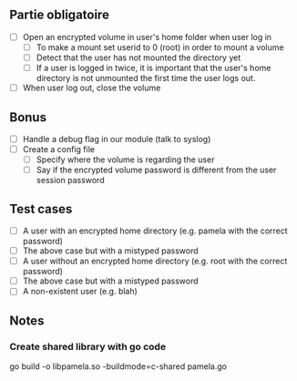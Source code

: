 ## Partie obligatoire

- [ ] Open an encrypted volume in user's home folder when user log in
	- [ ] To make a mount set userid to 0 (root) in order to mount a volume
	- [ ] Detect that the user has not mounted the directory yet
	- [ ] If a user is logged in twice, it is important that the user's home directory is not unmounted the first time the user logs out.
- [ ] When user log out, close the volume

## Bonus

- [ ] Handle a debug flag in our module (talk to syslog)
- [ ] Create a config file
	- [ ] Specify where the volume is regarding the user
	- [ ] Say if the encrypted volume password is different from the user session password

## Test cases

- [ ] A user with an encrypted home directory (e.g. pamela with the correct password)
- [ ] The above case but with a mistyped password
- [ ] A user without an encrypted home directory (e.g. root with the correct password)
- [ ] The above case but with a mistyped password
- [ ] A non-existent user (e.g. blah)

## Notes

### Create shared library with go code

go build -o libpamela.so -buildmode=c-shared pamela.go
